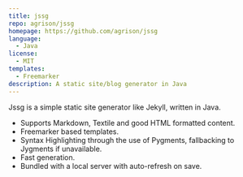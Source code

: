 ```yaml
---
title: jssg
repo: agrison/jssg
homepage: https://github.com/agrison/jssg
language:
  - Java
license:
  - MIT
templates:
  - Freemarker
description: A static site/blog generator in Java
---
```


Jssg is a simple static site generator like Jekyll, written in Java.

* Supports Markdown, Textile and good HTML formatted content.
* Freemarker based templates.
* Syntax Highlighting through the use of Pygments, fallbacking to Jygments if unavailable.
* Fast generation.
* Bundled with a local server with auto-refresh on save.
